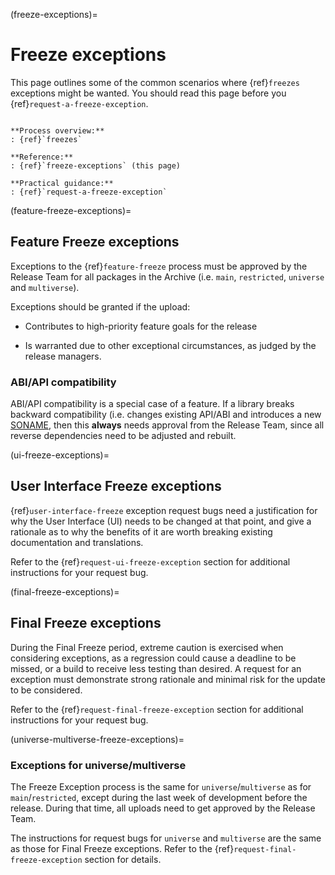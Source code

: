 (freeze-exceptions)=
# Freeze exceptions

This page outlines some of the common scenarios where {ref}`freezes` exceptions
might be wanted. You should read this page before you
{ref}`request-a-freeze-exception`.

```{admonition} **Freezes** series

**Process overview:**
: {ref}`freezes`

**Reference:**
: {ref}`freeze-exceptions` (this page)

**Practical guidance:**
: {ref}`request-a-freeze-exception`
```


(feature-freeze-exceptions)=
## Feature Freeze exceptions

Exceptions to the {ref}`feature-freeze` process must be approved by the Release
Team for all packages in the Archive (i.e. `main`, `restricted`, `universe`
and `multiverse`).

Exceptions should be granted if the upload:

* Contributes to high-priority feature goals for the release

* Is warranted due to other exceptional circumstances, as judged by the release managers.


### ABI/API compatibility

ABI/API compatibility is a special case of a feature. If a library breaks
backward compatibility (i.e. changes existing API/ABI and introduces a new
[SONAME](http://www.netfort.gr.jp/~dancer/column/libpkg-guide/libpkg-guide.html#sonameapiabi),
then this **always** needs approval from the Release Team, since all reverse
dependencies need to be adjusted and rebuilt.


(ui-freeze-exceptions)=
## User Interface Freeze exceptions

{ref}`user-interface-freeze` exception request bugs need a justification for
why the User Interface (UI) needs to be changed at that point, and give a
rationale as to why the benefits of it are worth breaking existing documentation
and translations.

Refer to the {ref}`request-ui-freeze-exception` section for additional
instructions for your request bug.


(final-freeze-exceptions)=
## Final Freeze exceptions

During the Final Freeze period, extreme caution is exercised when considering
exceptions, as a regression could cause a deadline to be missed, or a build to
receive less testing than desired. A request for an exception must demonstrate
strong rationale and minimal risk for the update to be considered.

Refer to the {ref}`request-final-freeze-exception` section for additional
instructions for your request bug.


(universe-multiverse-freeze-exceptions)=
### Exceptions for universe/multiverse

The Freeze Exception process is the same for `universe`/`multiverse` as for
`main`/`restricted`, except during the last week of development before the
release. During that time, all uploads need to get approved by the Release Team. 

The instructions for request bugs for `universe` and `multiverse` are the same
as those for Final Freeze exceptions. Refer to the
{ref}`request-final-freeze-exception` section for details.


